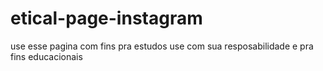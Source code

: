 # etical-page-instagram
use esse pagina com fins pra estudos use com sua resposabilidade e pra fins educacionais 

